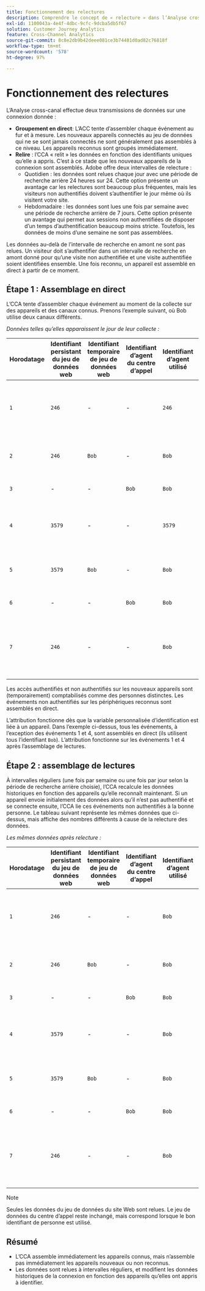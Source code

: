 ```yaml
---
title: Fonctionnement des relectures
description: Comprendre le concept de « relecture » dans l’Analyse cross-canal
exl-id: 1100043a-4e4f-4dbc-9cfc-9dcba5db5f67
solution: Customer Journey Analytics
feature: Cross-Channel Analytics
source-git-commit: 8c8e2db9b42deee081ce3b74481d0ad82c76818f
workflow-type: tm+mt
source-wordcount: '578'
ht-degree: 97%

---
```


# Fonctionnement des relectures

L’Analyse cross-canal effectue deux transmissions de données sur une connexion donnée :

* **Groupement en direct**: L’ACC tente d’assembler chaque événement au fur et à mesure. Les nouveaux appareils connectés au jeu de données qui ne se sont jamais connectés ne sont généralement pas assemblés à ce niveau. Les appareils reconnus sont groupés immédiatement.
* **Relire** : l’CCA « relit » les données en fonction des identifiants uniques qu’elle a appris. C’est à ce stade que les nouveaux appareils de la connexion sont assemblés. Adobe offre deux intervalles de relecture :
   * Quotidien : les données sont relues chaque jour avec une période de recherche arrière 24 heures sur 24. Cette option présente un avantage car les relectures sont beaucoup plus fréquentes, mais les visiteurs non authentifiés doivent s’authentifier le jour même où ils visitent votre site.
   * Hebdomadaire : les données sont lues une fois par semaine avec une période de recherche arrière de 7 jours. Cette option présente un avantage qui permet aux sessions non authentifiées de disposer d’un temps d’authentification beaucoup moins stricte. Toutefois, les données de moins d’une semaine ne sont pas assemblées.

Les données au-delà de l’intervalle de recherche en amont ne sont pas relues. Un visiteur doit s’authentifier dans un intervalle de recherche en amont donné pour qu’une visite non authentifiée et une visite authentifiée soient identifiées ensemble. Une fois reconnu, un appareil est assemblé en direct à partir de ce moment.

## Étape 1 : Assemblage en direct

L’CCA tente d’assembler chaque événement au moment de la collecte sur des appareils et des canaux connus. Prenons l’exemple suivant, où Bob utilise deux canaux différents.

*Données telles qu’elles apparaissent le jour de leur collecte :*

| Horodatage | Identifiant persistant du jeu de données web | Identifiant temporaire de jeu de données web | Identifiant d’agent du centre d’appel | Identifiant d’agent utilisé | Explication de l’événement | Mesure Personnes (cumulative) |
| --- | --- | --- | --- | --- | --- | --- |
| `1` | `246` | - | - | `246` | Bob visite votre site sur son ordinateur de bureau, non authentifié | `1` (246) |
| `2` | `246` | `Bob` | - | `Bob` | Bob se connecte sur son ordinateur de bureau | `2` (246 et Bob) |
| `3` | - | - | `Bob` | `Bob` | Bob appelle le service client | `2` (246 et Bob) |
| `4` | `3579` | - | - | `3579` | Bob accède à votre site sur son appareil mobile, non authentifié | `3` (246, Bob et 3579) |
| `5` | `3579` | `Bob` | - | `Bob` | Bob se connecte sur son appareil mobile | `3` (246, Bob et 3579) |
| `6` | - | - | `Bob` | `Bob` | Bob rappelle le service client | `3` (246, Bob et 3579) |
| `7` | `246` | - | - | `Bob` | Bob accède à nouveau à votre site depuis son ordinateur de bureau, non authentifié | `3` (246, Bob et 3579) |

Les accès authentifiés et non authentifiés sur les nouveaux appareils sont (temporairement) comptabilisés comme des personnes distinctes. Les événements non authentifiés sur les périphériques reconnus sont assemblés en direct.

L’attribution fonctionne dès que la variable personnalisée d’identification est liée à un appareil. Dans l’exemple ci-dessus, tous les événements, à l’exception des événements 1 et 4, sont assemblés en direct (ils utilisent tous l’identifiant `Bob`). L’attribution fonctionne sur les événements 1 et 4 après l’assemblage de lectures.

## Étape 2 : assemblage de lectures

À intervalles réguliers (une fois par semaine ou une fois par jour selon la période de recherche arrière choisie), l’CCA recalcule les données historiques en fonction des appareils qu’elle reconnaît maintenant. Si un appareil envoie initialement des données alors qu’il n’est pas authentifié et se connecte ensuite, l’CCA lie ces événements non authentifiés à la bonne personne. Le tableau suivant représente les mêmes données que ci-dessus, mais affiche des nombres différents à cause de la relecture des données.

*Les mêmes données après relecture :*

| Horodatage | Identifiant persistant du jeu de données web | Identifiant temporaire de jeu de données web | Identifiant d’agent du centre d’appel | Identifiant d’agent utilisé | Explication de l’événement | Mesure Personnes (cumulative) |
| --- | --- | --- | --- | --- | --- | --- |
| `1` | `246` | - | - | `Bob` | Bob visite votre site sur son ordinateur de bureau, non authentifié | `1` (Bob) |
| `2` | `246` | `Bob` | - | `Bob` | Bob se connecte sur son ordinateur de bureau | `1` (Bob) |
| `3` | - | - | `Bob` | `Bob` | Bob appelle le service client | `1` (Bob) |
| `4` | `3579` | - | - | `Bob` | Bob accède à votre site sur son appareil mobile, non authentifié | `1` (Bob) |
| `5` | `3579` | `Bob` | - | `Bob` | Bob se connecte sur son appareil mobile | `1` (Bob) |
| `6` | - | - | `Bob` | `Bob` | Bob rappelle le service client | `1` (Bob) |
| `7` | `246` | - | - | `Bob` | Bob accède à nouveau à votre site depuis son ordinateur de bureau, non authentifié | `1` (Bob) |

>[!NOTE]
>
>Seules les données du jeu de données du site Web sont relues. Le jeu de données du centre dʼappel reste inchangé, mais correspond lorsque le bon identifiant de personne est utilisé.

## Résumé

* L’CCA assemble immédiatement les appareils connus, mais n’assemble pas immédiatement les appareils nouveaux ou non reconnus.
* Les données sont relues à intervalles réguliers, et modifient les données historiques de la connexion en fonction des appareils qu’elles ont appris à identifier.
